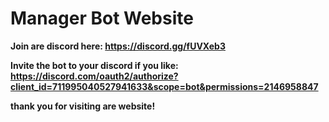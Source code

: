 # Manager Bot Website

**Join are discord here: https://discord.gg/fUVXeb3**

**Invite the bot to your discord if you like: https://discord.com/oauth2/authorize?client_id=711995040527941633&scope=bot&permissions=2146958847**

**thank you for visiting are website!**
